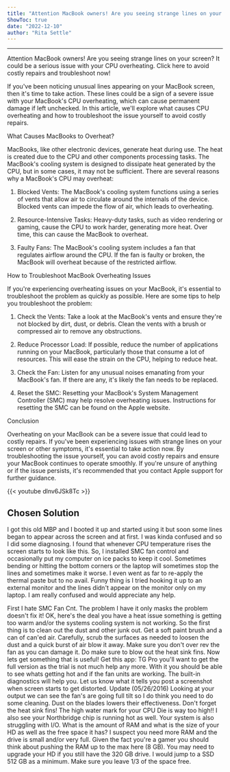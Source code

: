 ```yaml
---
title: "Attention MacBook owners! Are you seeing strange lines on your screen? It could be a serious issue with your CPU overheating. Click here to avoid costly repairs and troubleshoot now!"
ShowToc: true 
date: "2022-12-10"
author: "Rita Settle"
---
```

*****
Attention MacBook owners! Are you seeing strange lines on your screen? It could be a serious issue with your CPU overheating. Click here to avoid costly repairs and troubleshoot now!

If you've been noticing unusual lines appearing on your MacBook screen, then it's time to take action. These lines could be a sign of a severe issue with your MacBook's CPU overheating, which can cause permanent damage if left unchecked. In this article, we'll explore what causes CPU overheating and how to troubleshoot the issue yourself to avoid costly repairs.

What Causes MacBooks to Overheat?

MacBooks, like other electronic devices, generate heat during use. The heat is created due to the CPU and other components processing tasks. The MacBook's cooling system is designed to dissipate heat generated by the CPU, but in some cases, it may not be sufficient. There are several reasons why a MacBook's CPU may overheat:

1. Blocked Vents: The MacBook's cooling system functions using a series of vents that allow air to circulate around the internals of the device. Blocked vents can impede the flow of air, which leads to overheating.

2. Resource-Intensive Tasks: Heavy-duty tasks, such as video rendering or gaming, cause the CPU to work harder, generating more heat. Over time, this can cause the MacBook to overheat.

3. Faulty Fans: The MacBook's cooling system includes a fan that regulates airflow around the CPU. If the fan is faulty or broken, the MacBook will overheat because of the restricted airflow.

How to Troubleshoot MacBook Overheating Issues

If you're experiencing overheating issues on your MacBook, it's essential to troubleshoot the problem as quickly as possible. Here are some tips to help you troubleshoot the problem:

1. Check the Vents: Take a look at the MacBook's vents and ensure they're not blocked by dirt, dust, or debris. Clean the vents with a brush or compressed air to remove any obstructions.

2. Reduce Processor Load: If possible, reduce the number of applications running on your MacBook, particularly those that consume a lot of resources. This will ease the strain on the CPU, helping to reduce heat.

3. Check the Fan: Listen for any unusual noises emanating from your MacBook's fan. If there are any, it's likely the fan needs to be replaced.

4. Reset the SMC: Resetting your MacBook's System Management Controller (SMC) may help resolve overheating issues. Instructions for resetting the SMC can be found on the Apple website.

Conclusion

Overheating on your MacBook can be a severe issue that could lead to costly repairs. If you've been experiencing issues with strange lines on your screen or other symptoms, it's essential to take action now. By troubleshooting the issue yourself, you can avoid costly repairs and ensure your MacBook continues to operate smoothly. If you're unsure of anything or if the issue persists, it's recommended that you contact Apple support for further guidance.

{{< youtube dlnv6JSk8Tc >}} 



## Chosen Solution
 I got this old MBP and I booted it up and started using it but soon some lines began to appear across the screen and at first.
I was kinda confused and so I did some diagnosing. I found that whenever CPU temperature rises the screen starts to look like this.
So, I installed SMC fan control and occasionally put my computer on ice packs to keep it cool.
Sometimes bending or hitting the bottom corners or the laptop will sometimes stop the lines and sometimes make it worse.
I even went as far to re-apply the thermal paste but to no avail.  Funny thing is I tried hooking it up to an external monitor and the lines didn't appear on the monitor only on my laptop.
I am really confused and would appreciate any help.

 First I hate SMC Fan Cnt. The problem I have it only masks the problem doesn't fix it!
OK, here's the deal you have a heat issue something is getting too warm and/or the systems cooling system is not working.
So the first thing is to clean out the dust and other junk out. Get a soft paint brush and a can of can'ed air. Carefully, scrub the surfaces as needed to loosen the dust and a quick burst of air blow it away. Make sure you don't over rev the fan as you can damage it. Do make sure to blow out the heat sink fins.
Now lets get something that is useful! Get this app: TG Pro you'll want to get the full version as the trial is not much help any more. With it you should be able to see whats getting hot and if the fan units are working. The built-in diagnostics will help you. Let us know what it tells you post a screenshot when screen starts to get distorted.
Update (05/26/2016)
Looking at your output we can see the fan's are going full tilt so I do think you need to do some cleaning. Dust on the blades lowers their effectiveness. Don't forget the heat sink fins!
The high water mark for your CPU Die is way too high!! I also see your Northbridge chip is running hot as well. Your system is also struggling with I/O.
What is the amount of RAM and what is the size of your HD as well as the free space it has?
I suspect you need more RAM and the drive is small and/or very full. Given the fact you're a gamer you should think about pushing the RAM up to the max here (8 GB). You may need to upgrade your HD if you still have the 320 GB drive. I would jump to a SSD 512 GB as a minimum. Make sure you leave 1/3 of the space free.




